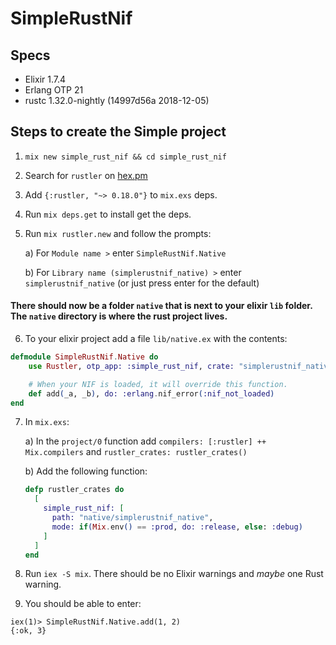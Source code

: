 # SimpleRustNif

## Specs

  - Elixir 1.7.4
  - Erlang OTP 21
  - rustc 1.32.0-nightly (14997d56a 2018-12-05)

## Steps to create the Simple project

  1) `mix new simple_rust_nif && cd simple_rust_nif`
  2) Search for `rustler` on [hex.pm](https://hex.pm/packages?_utf8=%E2%9C%93&search=rustler&sort=recent_downloads)
  3) Add `{:rustler, "~> 0.18.0"}` to `mix.exs` deps.
  4) Run `mix deps.get` to install get the deps.
  5) Run `mix rustler.new` and follow the prompts:
      
      a) For `Module name >` enter `SimpleRustNif.Native`
      
      b) For `Library name (simplerustnif_native) >` enter `simplerustnif_native` (or just press enter for the default)
  
  #### There should now be a folder `native` that is next to your elixir `lib` folder. The `native` directory is where the rust project lives.

  6) To your elixir project add a file `lib/native.ex` with the contents:

  ```elixir
  defmodule SimpleRustNif.Native do
      use Rustler, otp_app: :simple_rust_nif, crate: "simplerustnif_native"

      # When your NIF is loaded, it will override this function.
      def add(_a, _b), do: :erlang.nif_error(:nif_not_loaded)
  end
  ```
    
  7) In `mix.exs`: 
    
      a) In the `project/0` function add `compilers: [:rustler] ++ Mix.compilers` and `rustler_crates: rustler_crates()`
      

      b) Add the following function:

      ```elixir
      defp rustler_crates do
        [
          simple_rust_nif: [
            path: "native/simplerustnif_native",
            mode: if(Mix.env() == :prod, do: :release, else: :debug)
          ]
        ]
      end
      ```

  8) Run `iex -S mix`. There should be no Elixir warnings and _maybe_ one Rust warning.

  9) You should be able to enter:

  ```
  iex(1)> SimpleRustNif.Native.add(1, 2)
  {:ok, 3}
  ```